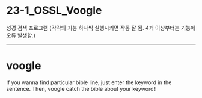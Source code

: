 # 23-1_OSSL_Voogle
성경 검색 프로그램
(각각의 기능 하나씩 실행시키면 작동 잘 됨. 4개 이상부터는 기능에 오류 발생함.)

---

# voogle
If you wanna find particular bible line, just enter the keyword in the sentence. 
Then, voogle catch the bible about your keyword!!
